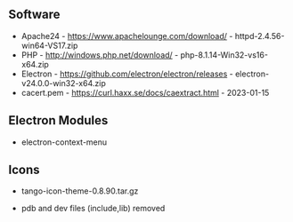 Software
---

- Apache24 - https://www.apachelounge.com/download/ - httpd-2.4.56-win64-VS17.zip
- PHP - http://windows.php.net/download/ - php-8.1.14-Win32-vs16-x64.zip
- Electron - https://github.com/electron/electron/releases - electron-v24.0.0-win32-x64.zip
- cacert.pem - https://curl.haxx.se/docs/caextract.html - 2023-01-15

Electron Modules
---
- electron-context-menu

Icons
---
- tango-icon-theme-0.8.90.tar.gz

* pdb and dev files (include,lib) removed
